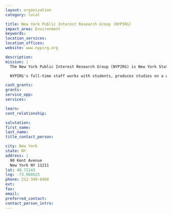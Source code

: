 ```yaml
---
layout: organization
category: local

title: New York Public Interest Research Group (NYPIRG)
impact_area: Environment
keywords: 
location_services: 
location_offices: 
website: www.nypirg.org

description: 
mission: |
  The New York Public Interest Research Group (NYPIRG) is New York State's largest student-directed consumer, environmental and government reform organization. We are a nonpartisan, not-for-profit group established to effect policy reforms while training students and other New Yorkers to be advocates. NYPIRG's 20 college campus chapters <oncampus/offices.html> provide much of NYPIRG's energy, resources, and activism. Each campus chapter consists of full-time staff organizers and a large core of student volunteers. Students at NYPIRG chapters work on projects that both support NYPIRG's statewide agenda and focus on local issues.

  NYPIRG's full-time staff works with students, produces studies on a wide array of topics, coordinates state campaigns and lobbies public officials. 

cash_grants: 
grants: 
service_opp: 
services: 

learn: 
cont_relationship: 

salutation: 
first_name: 
last_name: 
title_contact_person: 

city: New York
state: NY
address: |
  90 Kent Avenue  
  New York NY 11211
lat: 40.72143
lng: -73.960525
phone: 212-349-6460
ext: 
fax: 
email: 
preferred_contact: 
contact_person_intro: 
---
```

